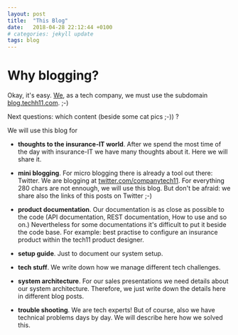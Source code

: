 ```yaml
---
layout: post
title:  "This Blog"
date:   2018-04-28 22:12:44 +0100
# categories: jekyll update
tags: blog 
---
```

Why blogging?
=============

Okay, it's easy. [We], as a tech company, we must use the subdomain [blog.techh11.com]. ;-)

Next questions: which content (beside some cat pics ;-)) ?

We will use this blog for 

* **thoughts to the insurance-IT world**. After we spend the most time of the day with insurance-IT we have many thoughts about it. Here we will share it.

* **mini blogging**. For micro blogging there is already a tool out there: Twitter. We are blogging at [twitter.com/companytech11]. For everything 280 chars are not ennough, we will use this blog. But don't be afraid: we share also the links of this posts on Twitter ;-)

* **product documentation**. Our documentation is as close as possible to the code (API documentation, REST documentation, How to use and so on.) Nevertheless
for some documentations it's difficult to put it beside the code base. For example: best practise to configure an insurance product within the 
tech11 product designer.

* **setup guide**. Just to document our system setup.

* **tech stuff**. We write down how we manage different tech challenges.

* **system architecture**. For our sales presentations we need details about our system architecture. Therefore, we just write down the details here in different blog posts.

* **trouble shooting**. We are tech experts! But of course, also we have technical problems days by day. We will describe here how we solved this.

[We]:                           https://tech11.com
[blog.techh11.com]:             https://blog.tech11.com
[twitter.com/companytech11]:    https://twitter.com/companytech11